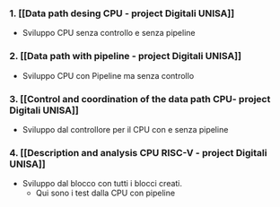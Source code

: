 


### 1. [[Data path desing CPU - project Digitali UNISA]]
- Sviluppo CPU senza controllo e senza pipeline


### 2. [[Data path with pipeline - project Digitali UNISA]]
- Sviluppo CPU con Pipeline ma senza controllo


### 3. [[Control and coordination of the data path CPU- project Digitali UNISA]]
- Sviluppo dal controllore per il CPU con e senza pipeline


### 4. [[Description and analysis CPU RISC-V - project Digitali UNISA]]
- Sviluppo dal blocco con tutti i blocci creati.
	- Qui sono i test dalla CPU con pipeline